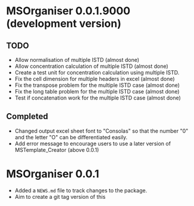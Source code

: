 # MSOrganiser 0.0.1.9000 (development version)

## TODO
* Allow normalisation of multiple ISTD (almost done)
* Allow concentration calculation of multiple ISTD (almost done)
* Create a test unit for concentration calculation using multiple ISTD.
* Fix the cell dimension for multiple headers in excel (almost done)
* Fix the transpose problem for the multiple ISTD case (almost done)
* Fix the long table problem for the multiple ISTD case (almost done)
* Test if concatenation work for the multiple ISTD case (almost done)

## Completed

* Changed output excel sheet font to "Consolas" so that the number "0" and the letter "O" can be differentiated easily.
* Add error message to encourage users to use a later version of MSTemplate_Creator (above 0.0.1)

# MSOrganiser 0.0.1

* Added a `NEWS.md` file to track changes to the package.
* Aim to create a git tag version of this
